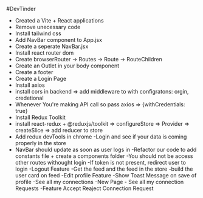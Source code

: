 #DevTinder

- Created a Vite + React applications
- Remove unecessary code
- Install tailwind css
- Add NavBar component to App.jsx
- Create a seperate NavBar.jsx
- Install react router dom
- Create browserRouter -> Routes -> Route -> RouteChildren
- Create an Outlet in your body component
- Create a footer
- Create a Login Page
- Install axios
- install cors in backend => add middleware to with configratons: orgin, credetional
- Whenever You're making API call so pass axios => {withCredentials: true}
- Install Redux Toolkit
- install react-redux +  @reduxjs/toolkit => configureStore => Provider => createSlice => add reducer to store
- Add redux devTools in chrome
-Login and see if your data is coming properly in the store
- NavBar should update as soon as user logs in
-Refactor our code to add constants file + create a components folder
-You should not be access other routes withought login
-If token is not present, redirect user to login
-Logout Feature
-Get the feed and the feed in the store
-build the user card on feed
-Edit profile Feature
-Show Toast Message on save of profile
-See all my connections
-New Page - See all my connection Requests
-Feature Accept Reaject Connection Request